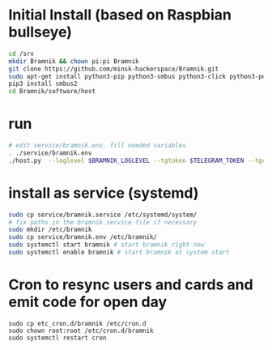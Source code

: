 
# Initial Install (based on Raspbian bullseye)
```bash
cd /srv
mkdir Bramnik && chown pi:pi Bramnik
git clone https://github.com/minsk-hackerspace/Bramnik.git
sudo apt-get install python3-pip python3-smbus python3-click python3-peewee moreutils
pip3 install smbus2
cd Bramnik/software/host
```

# run

```bash
# edit service/bramnik.env, fill needed variables
. ./service/bramnik.env
./host.py  --loglevel $BRAMNIK_LOGLEVEL --tgtoken $TELEGRAM_TOKEN --tgchatid $TELEGRAM_NOTIFICATIONS_CHAT
```

# install as service (systemd)

```bash
sudo cp service/bramnik.service /etc/systemd/system/
# fix paths in the bramnik.service file if necessary
sudo mkdir /etc/bramnik
sudo cp service/bramnik.env /etc/bramnik/
sudo systemctl start bramnik # start bramnik right now
sudo systemctl enable bramnik # start bramnik at system start
```

# Cron to resync users and cards and emit code for open day

```
sudo cp etc_cron.d/bramnik /etc/cron.d
sudo chown root:root /etc/cron.d/bramnik
sudo systemctl restart cron
```
